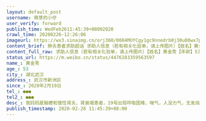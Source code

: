 ```yaml
---
layout: default_post
username: 萌芽的小仔
user_verify: forward
publish_time: WedFeb2611:45:39+08002020
crawl_time: 20200226-12:26:06
imageurl: https://wx3.sinaimg.cn/orj360/0084MUYCgy1gc9nnedrb0j30u00wx7p5.jpg
content_brief: 肺炎患者求助超话 求助人信息（若有相关化验单，请上传图片）【姓名】黄金秀【年龄】53【所在城市】湖北武汉【所在小区、社区】武汉市新洲区【患病时间】2020年2月19日【联系方式】●●●【其他紧急联系人】●●●【病情描述】 我妈妈是脑梗和慢性肾炎、肾衰竭患者，19号出现呼 ...全文
content_full_raw: 求助人信息（若有相关化验单，请上传图片）【姓名】黄金秀【年龄】53【所在城市】湖北武汉【所在小区、社区】武汉市新洲区【患病时间】2020年2月19日【联系方式】●●●【其他紧急联系人】●●●【病情描述】我妈妈是脑梗和慢性肾炎、肾衰竭患者，19号出现呼吸困难，喘气，人没力气，无发烧症状，尿量也比平时减少很多，站立一会儿的情况下双腿有点水肿，现在每天呼吸困难，夜晚经常呕吐，不能睡觉，更不能平躺，肾炎的原因每晚经常小便，但尿量不多，吃了呋塞米有一点尿，但是肺部和胸腔仍然有积液，2019年7月中旬的时候住院也是现在这种症状，肺水肿和心衰导致呼吸困难，当时医生给予抗感染、纠酸，利尿后人逐渐缓解，症状消失后就出院了，她肾一直不好，近几年来吃药加上住院人身体免疫力下降很多，她的身体症状根本就不能去医院，很容易感染，所以我想在这里求助，能不能有医院给我们配送利尿剂和吸氧机，如果像往常，我们早就送她去医院了，现在真的不合适，我们当地医院也有新冠患者，我们不敢冒风险将妈妈置身其中，也不想在特殊时期浪费床位，只想问问能不能配送利尿剂，本地医院不开针剂，求求大家了！
status_url: https://m.weibo.cn/status/4476183359563597
name_: 黄金秀
age_: 53
city_: 湖北武汉
address_: 武汉市新洲区
since_: 2020年2月19日
tel_: ●●●
tel2_: ●●●
desc_: 我妈妈是脑梗和慢性肾炎、肾衰竭患者，19号出现呼吸困难，喘气，人没力气，无发烧症状，尿量也比平时减少很多，站立一会儿的情况下双腿有点水肿，现在每天呼吸困难，夜晚经常呕吐，不能睡觉，更不能平躺，肾炎的原因每晚经常小便，但尿量不多，吃了呋塞米有一点尿，但是肺部和胸腔仍然有积液，2019年7月中旬的时候住院也是现在这种症状，肺水肿和心衰导致呼吸困难，当时医生给予抗感染、纠酸，利尿后人逐渐缓解，症状消失后就出院了，她肾一直不好，近几年来吃药加上住院人身体免疫力下降很多，她的身体症状根本就不能去医院，很容易感染，所以我想在这里求助，能不能有医院给我们配送利尿剂和吸氧机，如果像往常，我们早就送她去医院了，现在真的不合适，我们当地医院也有新冠患者，我们不敢冒风险将妈妈置身其中，也不想在特殊时期浪费床位，只想问问能不能配送利尿剂，本地医院不开针剂，求求大家了！
publish_timestamp: 2020-02-26 11:45:39+08:00
---
```

